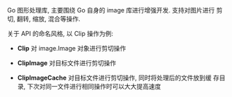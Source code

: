 Go 图形处理库, 主要围绕 Go 自身的 image 库进行增强开发. 支持对图片进行
剪切, 翻转, 缩放, 混合等操作.

关于 API 的命名风格, 以 Clip 操作为例:
- **Clip** 对 image.Image 对象进行剪切操作

- **ClipImage** 对目标文件进行剪切操作

- **ClipImageCache** 对目标文件进行剪切操作, 同时将处理后的文件放到缓
  存目录, 下次对同一文件进行相同操作时可以大大提高速度
